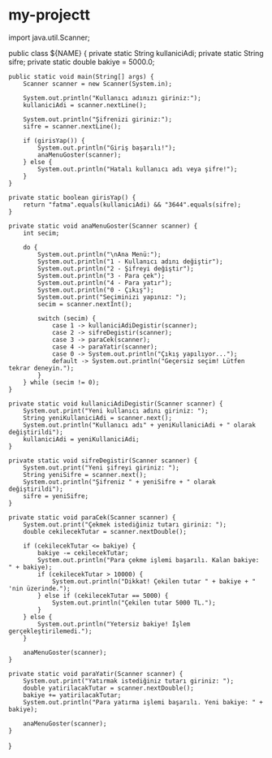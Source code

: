 # my-projectt
import java.util.Scanner;

public class ${NAME} {
    private static String kullaniciAdi;
    private static String sifre;
    private static double bakiye = 5000.0;

    public static void main(String[] args) {
        Scanner scanner = new Scanner(System.in);

        System.out.println("Kullanıcı adınızı giriniz:");
        kullaniciAdi = scanner.nextLine();

        System.out.println("Şifrenizi giriniz:");
        sifre = scanner.nextLine();

        if (girisYap()) {
            System.out.println("Giriş başarılı!");
            anaMenuGoster(scanner);
        } else {
            System.out.println("Hatalı kullanıcı adı veya şifre!");
        }
    }

    private static boolean girisYap() {
        return "fatma".equals(kullaniciAdi) && "3644".equals(sifre);
    }

    private static void anaMenuGoster(Scanner scanner) {
        int secim;

        do {
            System.out.println("\nAna Menü:");
            System.out.println("1 - Kullanıcı adını değiştir");
            System.out.println("2 - Şifreyi değiştir");
            System.out.println("3 - Para çek");
            System.out.println("4 - Para yatır");
            System.out.println("0 - Çıkış");
            System.out.print("Seçiminizi yapınız: ");
            secim = scanner.nextInt();

            switch (secim) {
                case 1 -> kullaniciAdiDegistir(scanner);
                case 2 -> sifreDegistir(scanner);
                case 3 -> paraCek(scanner);
                case 4 -> paraYatir(scanner);
                case 0 -> System.out.println("Çıkış yapılıyor...");
                default -> System.out.println("Geçersiz seçim! Lütfen tekrar deneyin.");
            }
        } while (secim != 0);
    }

    private static void kullaniciAdiDegistir(Scanner scanner) {
        System.out.print("Yeni kullanıcı adını giriniz: ");
        String yeniKullaniciAdi = scanner.next();
        System.out.println("Kullanıcı adı" + yeniKullaniciAdi + " olarak değiştirildi");
        kullaniciAdi = yeniKullaniciAdi;
    }

    private static void sifreDegistir(Scanner scanner) {
        System.out.print("Yeni şifreyi giriniz: ");
        String yeniSifre = scanner.next();
        System.out.println("Şifreniz " + yeniSifre + " olarak değiştirildi");
        sifre = yeniSifre;
    }

    private static void paraCek(Scanner scanner) {
        System.out.print("Çekmek istediğiniz tutarı giriniz: ");
        double cekilecekTutar = scanner.nextDouble();

        if (cekilecekTutar <= bakiye) {
            bakiye -= cekilecekTutar;
            System.out.println("Para çekme işlemi başarılı. Kalan bakiye: " + bakiye);
            if (cekilecekTutar > 10000) {
                System.out.println("Dikkat! Çekilen tutar " + bakiye + " 'nin üzerinde.");
            } else if (cekilecekTutar == 5000) {
                System.out.println("Çekilen tutar 5000 TL.");
            }
        } else {
            System.out.println("Yetersiz bakiye! İşlem gerçekleştirilemedi.");
        }

        anaMenuGoster(scanner);
    }

    private static void paraYatir(Scanner scanner) {
        System.out.print("Yatırmak istediğiniz tutarı giriniz: ");
        double yatirilacakTutar = scanner.nextDouble();
        bakiye += yatirilacakTutar;
        System.out.println("Para yatırma işlemi başarılı. Yeni bakiye: " + bakiye);

        anaMenuGoster(scanner);
    }
}
